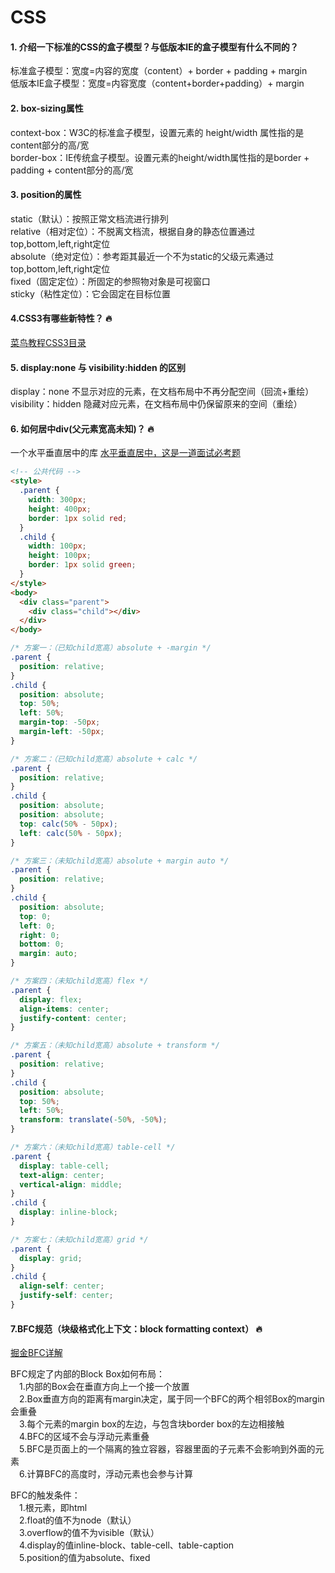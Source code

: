 # CSS

#### 1. 介绍一下标准的CSS的盒子模型？与低版本IE的盒子模型有什么不同的？

标准盒子模型：宽度=内容的宽度（content）+ border + padding + margin  
低版本IE盒子模型：宽度=内容宽度（content+border+padding）+ margin

#### 2. box-sizing属性 

context-box：W3C的标准盒子模型，设置元素的 height/width 属性指的是content部分的高/宽  
border-box：IE传统盒子模型。设置元素的height/width属性指的是border + padding + content部分的高/宽

#### 3. position的属性

static（默认）：按照正常文档流进行排列  
relative（相对定位）：不脱离文档流，根据自身的静态位置通过top,bottom,left,right定位  
absolute（绝对定位）：参考距其最近一个不为static的父级元素通过top,bottom,left,right定位  
fixed（固定定位）：所固定的参照物对象是可视窗口  
sticky（粘性定位）：它会固定在目标位置

#### 4.CSS3有哪些新特性？ :fire:

[菜鸟教程CSS3目录](https://www.runoob.com/css3/css3-tutorial.html)

#### 5. display:none 与 visibility:hidden 的区别

display：none 不显示对应的元素，在文档布局中不再分配空间（回流+重绘）  
visibility：hidden 隐藏对应元素，在文档布局中仍保留原来的空间（重绘）  

#### 6. 如何居中div(父元素宽高未知)？ :fire:

一个水平垂直居中的库 [水平垂直居中，这是一道面试必考题](https://github.com/yanhaijing/vertical-center)

``` html
<!-- 公共代码 -->
<style>
  .parent {
    width: 300px;
    height: 400px;
    border: 1px solid red;
  }
  .child {
    width: 100px;
    height: 100px;
    border: 1px solid green;
  }
</style>
<body>
  <div class="parent">
    <div class="child"></div>
  </div>
</body>
```

``` css
/* 方案一：（已知child宽高）absolute + -margin */
.parent {
  position: relative;
}
.child {
  position: absolute;
  top: 50%;
  left: 50%;
  margin-top: -50px;
  margin-left: -50px;
}
```

``` css
/* 方案二：（已知child宽高）absolute + calc */
.parent {
  position: relative;
}
.child {
  position: absolute;
  position: absolute;
  top: calc(50% - 50px);
  left: calc(50% - 50px);
}
```

``` css
/* 方案三：（未知child宽高）absolute + margin auto */
.parent {
  position: relative;
}
.child {
  position: absolute;
  top: 0;
  left: 0;
  right: 0;
  bottom: 0;
  margin: auto;
}
```

``` css
/* 方案四：（未知child宽高）flex */
.parent {
  display: flex;
  align-items: center;
  justify-content: center;
}
```

``` css
/* 方案五：（未知child宽高）absolute + transform */
.parent {
  position: relative;
}
.child {
  position: absolute;
  top: 50%;
  left: 50%;
  transform: translate(-50%, -50%);
}
```

``` css
/* 方案六：（未知child宽高）table-cell */
.parent {
  display: table-cell;
  text-align: center;
  vertical-align: middle;
}
.child {
  display: inline-block;
}
```

``` css
/* 方案七：（未知child宽高）grid */
.parent {
  display: grid;
}
.child {
  align-self: center;
  justify-self: center;
}
```

#### 7.BFC规范（块级格式化上下文：block formatting context） :fire:
[掘金BFC详解](https://juejin.im/post/5ea45801e51d4546d4399055)  

BFC规定了内部的Block Box如何布局：  
&emsp;1.内部的Box会在垂直方向上一个接一个放置  
&emsp;2.Box垂直方向的距离有margin决定，属于同一个BFC的两个相邻Box的margin会重叠  
&emsp;3.每个元素的margin box的左边，与包含块border box的左边相接触  
&emsp;4.BFC的区域不会与浮动元素重叠  
&emsp;5.BFC是页面上的一个隔离的独立容器，容器里面的子元素不会影响到外面的元素  
&emsp;6.计算BFC的高度时，浮动元素也会参与计算  

BFC的触发条件：  
&emsp;1.根元素，即html  
&emsp;2.float的值不为node（默认）  
&emsp;3.overflow的值不为visible（默认）  
&emsp;4.display的值inline-block、table-cell、table-caption  
&emsp;5.position的值为absolute、fixed
